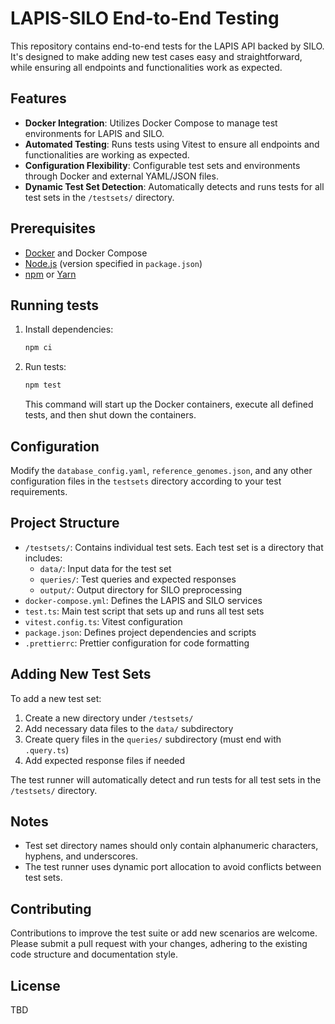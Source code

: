 # LAPIS-SILO End-to-End Testing

This repository contains end-to-end tests for the LAPIS API backed by SILO. It's designed to make adding new test cases easy and straightforward, while ensuring all endpoints and functionalities work as expected.

## Features

- **Docker Integration**: Utilizes Docker Compose to manage test environments for LAPIS and SILO.
- **Automated Testing**: Runs tests using Vitest to ensure all endpoints and functionalities are working as expected.
- **Configuration Flexibility**: Configurable test sets and environments through Docker and external YAML/JSON files.
- **Dynamic Test Set Detection**: Automatically detects and runs tests for all test sets in the `/testsets/` directory.

## Prerequisites

- [Docker](https://www.docker.com/get-started) and Docker Compose
- [Node.js](https://nodejs.org/en/) (version specified in `package.json`)
- [npm](https://www.npmjs.com/get-npm) or [Yarn](https://yarnpkg.com/getting-started/install)

## Running tests

1. Install dependencies:

    ```bash
    npm ci
    ```

2. Run tests:

    ```bash
    npm test
    ```

    This command will start up the Docker containers, execute all defined tests, and then shut down the containers.

## Configuration

Modify the `database_config.yaml`, `reference_genomes.json`, and any other configuration files in the `testsets` directory according to your test requirements.

## Project Structure

- `/testsets/`: Contains individual test sets. Each test set is a directory that includes:
  - `data/`: Input data for the test set
  - `queries/`: Test queries and expected responses
  - `output/`: Output directory for SILO preprocessing
- `docker-compose.yml`: Defines the LAPIS and SILO services
- `test.ts`: Main test script that sets up and runs all test sets
- `vitest.config.ts`: Vitest configuration
- `package.json`: Defines project dependencies and scripts
- `.prettierrc`: Prettier configuration for code formatting

## Adding New Test Sets

To add a new test set:

1. Create a new directory under `/testsets/`
2. Add necessary data files to the `data/` subdirectory
3. Create query files in the `queries/` subdirectory (must end with `.query.ts`)
4. Add expected response files if needed

The test runner will automatically detect and run tests for all test sets in the `/testsets/` directory.

## Notes

- Test set directory names should only contain alphanumeric characters, hyphens, and underscores.
- The test runner uses dynamic port allocation to avoid conflicts between test sets.

## Contributing

Contributions to improve the test suite or add new scenarios are welcome. Please submit a pull request with your changes, adhering to the existing code structure and documentation style.

## License

TBD
